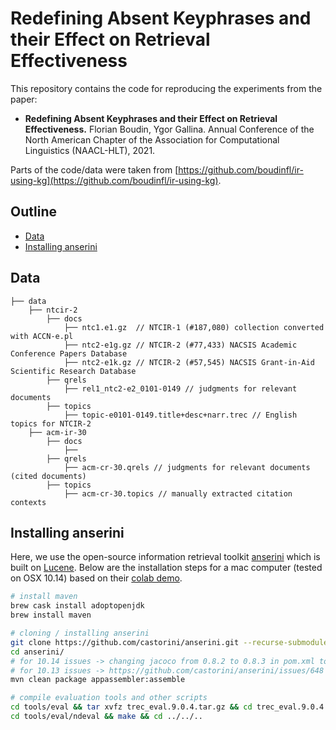 # Redefining Absent Keyphrases and their Effect on Retrieval Effectiveness

This repository contains the code for reproducing the experiments from the paper:

 - **Redefining Absent Keyphrases and their Effect on Retrieval Effectiveness.**
   Florian Boudin, Ygor Gallina.
   Annual Conference of the North American Chapter of the Association for Computational Linguistics (NAACL-HLT), 2021.

Parts of the code/data were taken from [https://github.com/boudinfl/ir-using-kg](https://github.com/boudinfl/ir-using-kg).

## Outline

* [Data](#data)
* [Installing anserini](#installing-anserini)

## Data

```
├── data
    ├── ntcir-2
        ├── docs
            ├── ntc1.e1.gz  // NTCIR-1 (#187,080) collection converted with ACCN-e.pl 
            ├── ntc2-e1g.gz // NTCIR-2 (#77,433) NACSIS Academic Conference Papers Database
            ├── ntc2-e1k.gz // NTCIR-2 (#57,545) NACSIS Grant-in-Aid Scientific Research Database
        ├── qrels
            ├── rel1_ntc2-e2_0101-0149 // judgments for relevant documents 
        ├── topics
            ├── topic-e0101-0149.title+desc+narr.trec // English topics for NTCIR-2
    ├── acm-ir-30
        ├── docs
            ├── 
        ├── qrels
            ├── acm-cr-30.qrels // judgments for relevant documents (cited documents)
        ├── topics
            ├── acm-cr-30.topics // manually extracted citation contexts
```

## Installing anserini

Here, we use the open-source information retrieval toolkit 
[anserini](http://anserini.io/) which is built on 
[Lucene](https://lucene.apache.org/).
Below are the installation steps for a mac computer (tested on OSX 10.14) based
on their [colab demo](https://colab.research.google.com/drive/1s44ylhEkXDzqNgkJSyXDYetGIxO9TWZn).

```bash
# install maven
brew cask install adoptopenjdk
brew install maven

# cloning / installing anserini
git clone https://github.com/castorini/anserini.git --recurse-submodules
cd anserini/
# for 10.14 issues -> changing jacoco from 0.8.2 to 0.8.3 in pom.xml to build correctly
# for 10.13 issues -> https://github.com/castorini/anserini/issues/648
mvn clean package appassembler:assemble

# compile evaluation tools and other scripts
cd tools/eval && tar xvfz trec_eval.9.0.4.tar.gz && cd trec_eval.9.0.4 && make && cd ../../..
cd tools/eval/ndeval && make && cd ../../..
```
